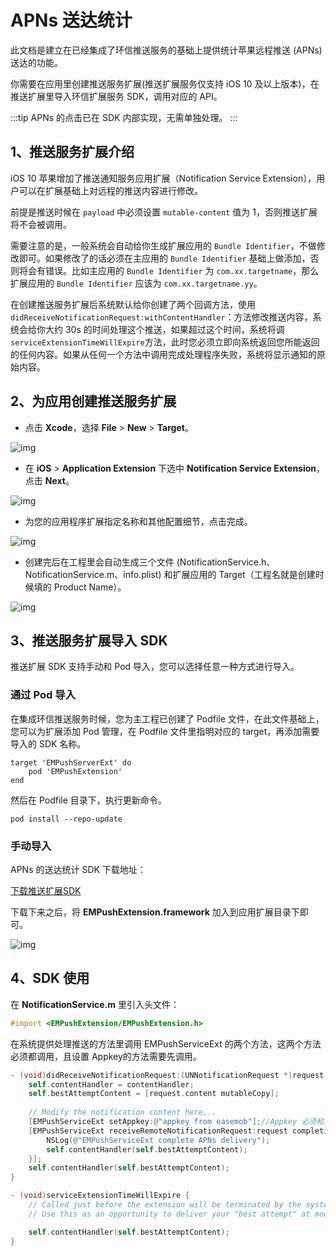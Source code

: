 # APNs 送达统计

此文档是建立在已经集成了环信推送服务的基础上提供统计苹果远程推送 (APNs) 送达的功能。

你需要在应用里创建推送服务扩展(推送扩展服务仅支持 iOS 10 及以上版本)，在推送扩展里导入环信扩展服务 SDK，调用对应的 API。

:::tip
APNs 的点击已在 SDK 内部实现，无需单独处理。
:::

## 1、推送服务扩展介绍

iOS 10 苹果增加了推送通知服务应用扩展（Notification Service Extension），用户可以在扩展基础上对远程的推送内容进行修改。

前提是推送时候在 `payload` 中必须设置 `mutable-content` 值为 1，否则推送扩展将不会被调用。

需要注意的是，一般系统会自动给你生成扩展应用的 `Bundle Identifier`，不做修改即可。如果修改了的话必须在主应用的 `Bundle Identifier` 基础上做添加，否则将会有错误。比如主应用的 `Bundle Identifier` 为 `com.xx.targetname`，那么扩展应用的 `Bundle Identifier` 应该为 `com.xx.targetname.yy`。

在创建推送服务扩展后系统默认给你创建了两个回调方法，使用 `didReceiveNotificationRequest:withContentHandler`：方法修改推送内容，系统会给你大约 30s 的时间处理这个推送，如果超过这个时间，系统将调 `serviceExtensionTimeWillExpire`方法，此时您必须立即向系统返回您所能返回的任何内容。如果从任何一个方法中调用完成处理程序失败，系统将显示通知的原始内容。

## 2、为应用创建推送服务扩展

- 点击 **Xcode**，选择 **File** > **New** > **Target**。

![img](/images/instantpush/push_xcode_target.png)

- 在 **iOS** > **Application Extension** 下选中 **Notification Service Extension**，点击 **Next**。

![img](/images/instantpush/push_apns_notificationextension.png)

- 为您的应用程序扩展指定名称和其他配置细节，点击完成。

![img](/images/instantpush/push_apns_targetconfi.png)

- 创建完后在工程里会自动生成三个文件 (NotificationService.h、NotificationService.m、info.plist) 和扩展应用的 Target（工程名就是创建时候填的 Product Name）。

![img](/images/instantpush/push_apns_serviceext.png)

## 3、推送服务扩展导入 SDK

推送扩展 SDK 支持手动和 Pod 导入，您可以选择任意一种方式进行导入。

### 通过 Pod 导入

在集成环信推送服务时候，您为主工程已创建了 Podfile 文件，在此文件基础上，您可以为扩展添加 Pod 管理，在 Podfile 文件里指明对应的 target，再添加需要导入的 SDK 名称。

```pod
target 'EMPushServerExt' do
    pod 'EMPushExtension'    
end
```

然后在 Podfile 目录下，执行更新命令。

```pod
pod install --repo-update 
```

### 手动导入

APNs 的送达统计 SDK 下载地址：

[下载推送扩展SDK](https://downloadsdk.easemob.com/downloads/EMPushExtension0_1_0.zip)

下载下来之后，将 **EMPushExtension.framework** 加入到应用扩展目录下即可。

![img](/images/instantpush/push_apns_extension_directory.png) 

## 4、SDK 使用

在 **NotificationService.m** 里引入头文件：

```objective-c
#import <EMPushExtension/EMPushExtension.h> 
```

在系统提供处理推送的方法里调用 EMPushServiceExt 的两个方法，这两个方法必须都调用，且设置 Appkey的方法需要先调用。

```objective-c
- (void)didReceiveNotificationRequest:(UNNotificationRequest *)request withContentHandler:(void (^)(UNNotificationContent * _Nonnull))contentHandler {
    self.contentHandler = contentHandler;
    self.bestAttemptContent = [request.content mutableCopy];
    
    // Modify the notification content here...
    [EMPushServiceExt setAppkey:@"appkey from easemob"];//Appkey 必须和主应用中的 Appkey 一致
    [EMPushServiceExt receiveRemoteNotificationRequest:request completion:^(NSError * _Nonnull error) {
        NSLog(@"EMPushServiceExt complete APNs delivery");
        self.contentHandler(self.bestAttemptContent);
    }];
    self.contentHandler(self.bestAttemptContent);
}

- (void)serviceExtensionTimeWillExpire {
    // Called just before the extension will be terminated by the system.
    // Use this as an opportunity to deliver your "best attempt" at modified content, otherwise the original push payload will be used.

    self.contentHandler(self.bestAttemptContent);
}
```